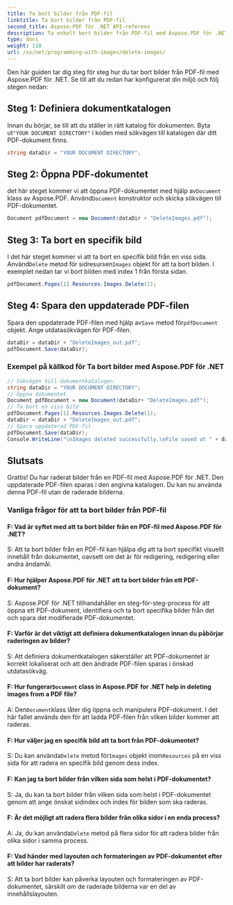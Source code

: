 ```yaml
---
title: Ta bort bilder från PDF-fil
linktitle: Ta bort bilder från PDF-fil
second_title: Aspose.PDF för .NET API-referens
description: Ta enkelt bort bilder från PDF-fil med Aspose.PDF för .NET.
type: docs
weight: 110
url: /sv/net/programming-with-images/delete-images/
---
```

Den här guiden tar dig steg för steg hur du tar bort bilder från PDF-fil med Aspose.PDF för .NET. Se till att du redan har konfigurerat din miljö och följ stegen nedan:

## Steg 1: Definiera dokumentkatalogen

 Innan du börjar, se till att du ställer in rätt katalog för dokumenten. Byta ut`"YOUR DOCUMENT DIRECTORY"` i koden med sökvägen till katalogen där ditt PDF-dokument finns.

```csharp
string dataDir = "YOUR DOCUMENT DIRECTORY";
```

## Steg 2: Öppna PDF-dokumentet

 det här steget kommer vi att öppna PDF-dokumentet med hjälp av`Document` klass av Aspose.PDF. Använd`Document` konstruktor och skicka sökvägen till PDF-dokumentet.

```csharp
Document pdfDocument = new Document(dataDir + "DeleteImages.pdf");

```

## Steg 3: Ta bort en specifik bild

 I det här steget kommer vi att ta bort en specifik bild från en viss sida. Använd`Delete` metod för sidresursen`Images` objekt för att ta bort bilden. I exemplet nedan tar vi bort bilden med index 1 från första sidan.

```csharp
pdfDocument.Pages[1].Resources.Images.Delete(1);
```

## Steg 4: Spara den uppdaterade PDF-filen

 Spara den uppdaterade PDF-filen med hjälp av`Save` metod för`pdfDocument` objekt. Ange utdatasökvägen för PDF-filen.

```csharp
dataDir = dataDir + "DeleteImages_out.pdf";
pdfDocument.Save(dataDir);
```

### Exempel på källkod för Ta bort bilder med Aspose.PDF för .NET 
```csharp
// Sökvägen till dokumentkatalogen.
string dataDir = "YOUR DOCUMENT DIRECTORY";
// Öppna dokumentet
Document pdfDocument = new Document(dataDir+ "DeleteImages.pdf");
// Ta bort en viss bild
pdfDocument.Pages[1].Resources.Images.Delete(1);
dataDir = dataDir + "DeleteImages_out.pdf";
// Spara uppdaterad PDF-fil
pdfDocument.Save(dataDir);
Console.WriteLine("\nImages deleted successfully.\nFile saved at " + dataDir); 
```

## Slutsats

Grattis! Du har raderat bilder från en PDF-fil med Aspose.PDF för .NET. Den uppdaterade PDF-filen sparas i den angivna katalogen. Du kan nu använda denna PDF-fil utan de raderade bilderna.

### Vanliga frågor för att ta bort bilder från PDF-fil

#### F: Vad är syftet med att ta bort bilder från en PDF-fil med Aspose.PDF för .NET?

S: Att ta bort bilder från en PDF-fil kan hjälpa dig att ta bort specifikt visuellt innehåll från dokumentet, oavsett om det är för redigering, redigering eller andra ändamål.

#### F: Hur hjälper Aspose.PDF för .NET att ta bort bilder från ett PDF-dokument?

S: Aspose.PDF för .NET tillhandahåller en steg-för-steg-process för att öppna ett PDF-dokument, identifiera och ta bort specifika bilder från det och spara det modifierade PDF-dokumentet.

#### F: Varför är det viktigt att definiera dokumentkatalogen innan du påbörjar raderingen av bilder?

S: Att definiera dokumentkatalogen säkerställer att PDF-dokumentet är korrekt lokaliserat och att den ändrade PDF-filen sparas i önskad utdatasökväg.

####  F: Hur fungerar`Document` class in Aspose.PDF for .NET help in deleting images from a PDF file?

 A: Den`Document`klass låter dig öppna och manipulera PDF-dokument. I det här fallet används den för att ladda PDF-filen från vilken bilder kommer att raderas.

#### F: Hur väljer jag en specifik bild att ta bort från PDF-dokumentet?

S: Du kan använda`Delete` metod för`Images` objekt inom`Resources` på en viss sida för att radera en specifik bild genom dess index.

#### F: Kan jag ta bort bilder från vilken sida som helst i PDF-dokumentet?

S: Ja, du kan ta bort bilder från vilken sida som helst i PDF-dokumentet genom att ange önskat sidindex och index för bilden som ska raderas.

#### F: Är det möjligt att radera flera bilder från olika sidor i en enda process?

 A: Ja, du kan använda`Delete` metod på flera sidor för att radera bilder från olika sidor i samma process.

#### F: Vad händer med layouten och formateringen av PDF-dokumentet efter att bilder har raderats?

S: Att ta bort bilder kan påverka layouten och formateringen av PDF-dokumentet, särskilt om de raderade bilderna var en del av innehållslayouten.